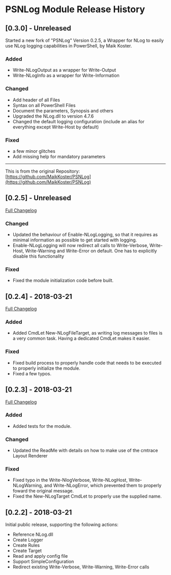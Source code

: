 # PSNLog Module Release History

## [0.3.0] - Unreleased

Started a new fork of "PSNLog" Version 0.2.5, a Wrapper for NLog to easily use NLog logging capabilities in PowerShell, by Maik Koster.

### Added

- Write-NLogOutput as a wrapper for Write-Output
- Write-NLogInfo as a wrapper for Write-Information

### Changed

- Add header of all Files
- Syntax on all PowerShell Files
- Document the parameters, Synopsis and others
- Upgraded the NLog.dll to version 4.7.6
- Changed the default logging configuration (include an alias for everything except Write-Host by default)

### Fixed

- a few minor glitches
- Add missing help for mandatory parameters

---

This is from the original Repository: [https://github.com/MaikKoster/PSNLog](https://github.com/MaikKoster/PSNLog)

## [0.2.5] - Unreleased

[Full Changelog](https://github.com/MaikKoster/PSNLog/compare/v0.2.4...v0.2.5)

### Changed

- Updated the behaviour of Enable-NLogLogging, so that it requires as minimal information as possible to get started with logging.
- Enable-NLogLogging will now redirect all calls to Write-Verbose, Write-Host, Write-Warning and Write-Error on default. One has to explicitly disable this functionality

### Fixed

- Fixed the module initialization code before built.

## [0.2.4] - 2018-03-21

[Full Changelog](https://github.com/MaikKoster/PSNLog/compare/v0.2.3...v0.2.4)

### Added

- Added CmdLet New-NLogFileTarget, as writing log messages to files is a very common task. Having a dedicated CmdLet makes it easier.

### Fixed

- Fixed build process to properly handle code that needs to be executed to properly initialize the module.
- Fixed a few typos.

## [0.2.3] - 2018-03-21

[Full Changelog](https://github.com/MaikKoster/PSNlog/compare/v0.2.2...v0.2.3)

### Added

- Added tests for the module.

### Changed

- Updated the ReadMe with details on how to make use of the cmtrace Layout Renderer

### Fixed

- Fixed typo in the Write-NlogVerbose, Write-NLogHost, Write-NLogWarning, and Write-NLogError, which prevented them to properly foward the original message.
- Fixed the New-NLogTarget CmdLet to properly use the supplied name.

## [0.2.2] - 2018-03-21

Initial public release, supporting the following actions:

- Reference NLog.dll
- Create Logger
- Create Rules
- Create Target
- Read and apply config file
- Support SimpleConfiguration
- Redirect existing Write-Verbose, Write-Warning, Write-Error calls
